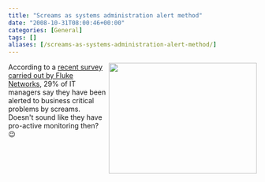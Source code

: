 ```yaml
---
title: "Screams as systems administration alert method"
date: "2008-10-31T08:00:46+00:00"
categories: [General]
tags: []
aliases: [/screams-as-systems-administration-alert-method/]
---
```


<a href="/images/uploads/2008/10/istock_000005466936xsmall.jpg"><img class="alignright size-medium wp-image-939" title="istock_000005466936xsmall" src="/images/uploads/2008/10/istock_000005466936xsmall.jpg" alt="" width="300" height="225" align="right" /></a>

According to a <a href="http://www.przoom.com/news/39767/">recent survey carried out by Fluke Networks</a>, 29% of IT managers say they have been alerted to business critical problems by screams. Doesn't sound like they have pro-active monitoring then? :wink:

